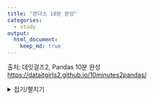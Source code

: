 ```yaml
---
title: "판다스 10분 완성"
categories:
  - study
output: 
  html_document:
    keep_md: true
---
```


출처: 데잇걸즈2, Pandas 10분 완성
https://dataitgirls2.github.io/10minutes2pandas/

<details markdown="1">
<summary>접기/펼치기</summary>

<!--summary 아래 빈칸 공백 두고 내용을 적는공간-->

<a href="https://colab.research.google.com/github/idanjfhgkwl/myblog/blob/master/source/_posts/pandas_10minutes/pandas_10minutes.ipynb" target="_parent"><img src="https://colab.research.google.com/assets/colab-badge.svg" alt="Open In Colab"/></a>

# 판다스 10분 완성

[데잇걸즈2](https://dataitgirls2.github.io/10minutes2pandas/)  
[10 minutes to pandas](https://pandas.pydata.org/pandas-docs/stable/user_guide/10min.html)  
[Pandas Cheat Sheet](https://pandas.pydata.org/Pandas_Cheat_Sheet.pdf)  
[Cookbook](https://pandas.pydata.org/pandas-docs/stable/user_guide/cookbook.html)


```python
import pandas as pd
import numpy as np
import matplotlib.pyplot as plt
```

## 1) 객체 생성 (Object Creation)

[데이터 구조 소개 섹션 (Intro to data structures)](https://pandas.pydata.org/pandas-docs/stable/user_guide/dsintro.html)

**pandas.Series()**  
값을 가지고 있는 리스트를 통해 [Series](https://pandas.pydata.org/pandas-docs/stable/reference/api/pandas.Series.html)를 만들고, 정수로 만들어진 인덱스를 기본값으로 불러온다.


```python
s = pd.Series([1,3,5,np.nan,6,8])
s
```




    0    1.0
    1    3.0
    2    5.0
    3    NaN
    4    6.0
    5    8.0
    dtype: float64



**pandas.date_range()**  
DatetimeIndex 데이터프레임을 만든다.


```python
dates = pd.date_range('20130101', periods=6)
dates
```




    DatetimeIndex(['2013-01-01', '2013-01-02', '2013-01-03', '2013-01-04',
                   '2013-01-05', '2013-01-06'],
                  dtype='datetime64[ns]', freq='D')



**pandas.DataFrame()**  
레이블이 있는 열을 가지고 있는 numpy 배열을 전달하여 데이터프레임을 만든다.


```python
df = pd.DataFrame(np.random.randn(6,4), index=dates, columns=list('ABCD'))
df
```




<div>
<style scoped>
    .dataframe tbody tr th:only-of-type {
        vertical-align: middle;
    }

    .dataframe tbody tr th {
        vertical-align: top;
    }

    .dataframe thead th {
        text-align: right;
    }
</style>
<table border="1" class="dataframe">
  <thead>
    <tr style="text-align: right;">
      <th></th>
      <th>A</th>
      <th>B</th>
      <th>C</th>
      <th>D</th>
    </tr>
  </thead>
  <tbody>
    <tr>
      <th>2013-01-01</th>
      <td>0.682032</td>
      <td>-1.905166</td>
      <td>-0.545421</td>
      <td>0.238074</td>
    </tr>
    <tr>
      <th>2013-01-02</th>
      <td>0.120775</td>
      <td>-0.572338</td>
      <td>-2.020728</td>
      <td>-0.542485</td>
    </tr>
    <tr>
      <th>2013-01-03</th>
      <td>-0.575200</td>
      <td>-0.442130</td>
      <td>-0.154726</td>
      <td>-1.433836</td>
    </tr>
    <tr>
      <th>2013-01-04</th>
      <td>0.509850</td>
      <td>0.801045</td>
      <td>0.015410</td>
      <td>-0.671559</td>
    </tr>
    <tr>
      <th>2013-01-05</th>
      <td>1.403769</td>
      <td>1.191673</td>
      <td>-1.332947</td>
      <td>0.663252</td>
    </tr>
    <tr>
      <th>2013-01-06</th>
      <td>0.825406</td>
      <td>1.283820</td>
      <td>0.421918</td>
      <td>-0.115307</td>
    </tr>
  </tbody>
</table>
</div>



Series와 같은 것으로 변환될 수 있는 객체들의 딕셔너리로 구성된 데이터프레임을 만든다.


```python
df2 = pd.DataFrame({'A' : 1.,
                    'B' : pd.Timestamp('20130102'),
                    'C' : pd.Series(1,index=list(range(4)),dtype='float32'),
                    'D' : np.array([3] * 4,dtype='int32'),
                    'E' : pd.Categorical(["test","train","test","train"]),
                    'F' : 'foo' })
df2
```




<div>
<style scoped>
    .dataframe tbody tr th:only-of-type {
        vertical-align: middle;
    }

    .dataframe tbody tr th {
        vertical-align: top;
    }

    .dataframe thead th {
        text-align: right;
    }
</style>
<table border="1" class="dataframe">
  <thead>
    <tr style="text-align: right;">
      <th></th>
      <th>A</th>
      <th>B</th>
      <th>C</th>
      <th>D</th>
      <th>E</th>
      <th>F</th>
    </tr>
  </thead>
  <tbody>
    <tr>
      <th>0</th>
      <td>1.0</td>
      <td>2013-01-02</td>
      <td>1.0</td>
      <td>3</td>
      <td>test</td>
      <td>foo</td>
    </tr>
    <tr>
      <th>1</th>
      <td>1.0</td>
      <td>2013-01-02</td>
      <td>1.0</td>
      <td>3</td>
      <td>train</td>
      <td>foo</td>
    </tr>
    <tr>
      <th>2</th>
      <td>1.0</td>
      <td>2013-01-02</td>
      <td>1.0</td>
      <td>3</td>
      <td>test</td>
      <td>foo</td>
    </tr>
    <tr>
      <th>3</th>
      <td>1.0</td>
      <td>2013-01-02</td>
      <td>1.0</td>
      <td>3</td>
      <td>train</td>
      <td>foo</td>
    </tr>
  </tbody>
</table>
</div>



**.dtypes**  
데이터프레임 결과물의 열은 다양한 데이터 타입으로 구성된다.


```python
df2.dtypes
```




    A           float64
    B    datetime64[ns]
    C           float32
    D             int32
    E          category
    F            object
    dtype: object



## 2) 데이터 확인하기 (Viewing Data)

[Basic Section (Essential basic functionality)](https://pandas.pydata.org/pandas-docs/stable/user_guide/basics.html#essential-basic-functionality)

**.head(), .tail()**  
괄호() 안에 숫자가 들어간다면 처음/마지막 줄의 특정 줄을 불러올 수 있다. 숫자가 들어가지 않으면 기본값인 5줄로 처리된다.


```python
df.head() # 시작에서 처음 5줄 불러온다.
```




<div>
<style scoped>
    .dataframe tbody tr th:only-of-type {
        vertical-align: middle;
    }

    .dataframe tbody tr th {
        vertical-align: top;
    }

    .dataframe thead th {
        text-align: right;
    }
</style>
<table border="1" class="dataframe">
  <thead>
    <tr style="text-align: right;">
      <th></th>
      <th>A</th>
      <th>B</th>
      <th>C</th>
      <th>D</th>
    </tr>
  </thead>
  <tbody>
    <tr>
      <th>2013-01-01</th>
      <td>0.682032</td>
      <td>-1.905166</td>
      <td>-0.545421</td>
      <td>0.238074</td>
    </tr>
    <tr>
      <th>2013-01-02</th>
      <td>0.120775</td>
      <td>-0.572338</td>
      <td>-2.020728</td>
      <td>-0.542485</td>
    </tr>
    <tr>
      <th>2013-01-03</th>
      <td>-0.575200</td>
      <td>-0.442130</td>
      <td>-0.154726</td>
      <td>-1.433836</td>
    </tr>
    <tr>
      <th>2013-01-04</th>
      <td>0.509850</td>
      <td>0.801045</td>
      <td>0.015410</td>
      <td>-0.671559</td>
    </tr>
    <tr>
      <th>2013-01-05</th>
      <td>1.403769</td>
      <td>1.191673</td>
      <td>-1.332947</td>
      <td>0.663252</td>
    </tr>
  </tbody>
</table>
</div>




```python
df.tail(3) # 끝에서 마지막 3줄을 불러온다.
```




<div>
<style scoped>
    .dataframe tbody tr th:only-of-type {
        vertical-align: middle;
    }

    .dataframe tbody tr th {
        vertical-align: top;
    }

    .dataframe thead th {
        text-align: right;
    }
</style>
<table border="1" class="dataframe">
  <thead>
    <tr style="text-align: right;">
      <th></th>
      <th>A</th>
      <th>B</th>
      <th>C</th>
      <th>D</th>
    </tr>
  </thead>
  <tbody>
    <tr>
      <th>2013-01-04</th>
      <td>0.509850</td>
      <td>0.801045</td>
      <td>0.015410</td>
      <td>-0.671559</td>
    </tr>
    <tr>
      <th>2013-01-05</th>
      <td>1.403769</td>
      <td>1.191673</td>
      <td>-1.332947</td>
      <td>0.663252</td>
    </tr>
    <tr>
      <th>2013-01-06</th>
      <td>0.825406</td>
      <td>1.283820</td>
      <td>0.421918</td>
      <td>-0.115307</td>
    </tr>
  </tbody>
</table>
</div>



**.index, .columns, .values**  
인덱스, 열 그리고 numpy 데이터에 대한 세부 정보를 본다.


```python
df.index
```




    DatetimeIndex(['2013-01-01', '2013-01-02', '2013-01-03', '2013-01-04',
                   '2013-01-05', '2013-01-06'],
                  dtype='datetime64[ns]', freq='D')




```python
df.columns
```




    Index(['A', 'B', 'C', 'D'], dtype='object')




```python
df.values
```




    array([[ 0.68203244, -1.90516572, -0.54542119,  0.23807417],
           [ 0.12077523, -0.57233779, -2.02072777, -0.5424847 ],
           [-0.57519992, -0.44213025, -0.15472648, -1.43383629],
           [ 0.5098502 ,  0.8010451 ,  0.01541041, -0.67155854],
           [ 1.40376854,  1.1916732 , -1.33294702,  0.66325193],
           [ 0.82540573,  1.28382005,  0.42191767, -0.11530747]])



**.describe()**  
[describe()](https://pandas.pydata.org/pandas-docs/stable/reference/api/pandas.DataFrame.describe.html)는 데이터의 대략적인 통계적 정보 요약을 보여준다.


```python
df.describe()
```




<div>
<style scoped>
    .dataframe tbody tr th:only-of-type {
        vertical-align: middle;
    }

    .dataframe tbody tr th {
        vertical-align: top;
    }

    .dataframe thead th {
        text-align: right;
    }
</style>
<table border="1" class="dataframe">
  <thead>
    <tr style="text-align: right;">
      <th></th>
      <th>A</th>
      <th>B</th>
      <th>C</th>
      <th>D</th>
    </tr>
  </thead>
  <tbody>
    <tr>
      <th>count</th>
      <td>6.000000</td>
      <td>6.000000</td>
      <td>6.000000</td>
      <td>6.000000</td>
    </tr>
    <tr>
      <th>mean</th>
      <td>0.494439</td>
      <td>0.059484</td>
      <td>-0.602749</td>
      <td>-0.310310</td>
    </tr>
    <tr>
      <th>std</th>
      <td>0.671655</td>
      <td>1.252312</td>
      <td>0.914322</td>
      <td>0.739363</td>
    </tr>
    <tr>
      <th>min</th>
      <td>-0.575200</td>
      <td>-1.905166</td>
      <td>-2.020728</td>
      <td>-1.433836</td>
    </tr>
    <tr>
      <th>25%</th>
      <td>0.218044</td>
      <td>-0.539786</td>
      <td>-1.136066</td>
      <td>-0.639290</td>
    </tr>
    <tr>
      <th>50%</th>
      <td>0.595941</td>
      <td>0.179457</td>
      <td>-0.350074</td>
      <td>-0.328896</td>
    </tr>
    <tr>
      <th>75%</th>
      <td>0.789562</td>
      <td>1.094016</td>
      <td>-0.027124</td>
      <td>0.149729</td>
    </tr>
    <tr>
      <th>max</th>
      <td>1.403769</td>
      <td>1.283820</td>
      <td>0.421918</td>
      <td>0.663252</td>
    </tr>
  </tbody>
</table>
</div>



**.T**  
데이터를 전치한다.  
전치 행렬은 행과 열을 교환하여 얻는 행렬이다. 주대각선을 축으로 하는 반사 대칭을 가하여 얻는 행렬이다.


```python
df.T
```




<div>
<style scoped>
    .dataframe tbody tr th:only-of-type {
        vertical-align: middle;
    }

    .dataframe tbody tr th {
        vertical-align: top;
    }

    .dataframe thead th {
        text-align: right;
    }
</style>
<table border="1" class="dataframe">
  <thead>
    <tr style="text-align: right;">
      <th></th>
      <th>2013-01-01</th>
      <th>2013-01-02</th>
      <th>2013-01-03</th>
      <th>2013-01-04</th>
      <th>2013-01-05</th>
      <th>2013-01-06</th>
    </tr>
  </thead>
  <tbody>
    <tr>
      <th>A</th>
      <td>0.682032</td>
      <td>0.120775</td>
      <td>-0.575200</td>
      <td>0.509850</td>
      <td>1.403769</td>
      <td>0.825406</td>
    </tr>
    <tr>
      <th>B</th>
      <td>-1.905166</td>
      <td>-0.572338</td>
      <td>-0.442130</td>
      <td>0.801045</td>
      <td>1.191673</td>
      <td>1.283820</td>
    </tr>
    <tr>
      <th>C</th>
      <td>-0.545421</td>
      <td>-2.020728</td>
      <td>-0.154726</td>
      <td>0.015410</td>
      <td>-1.332947</td>
      <td>0.421918</td>
    </tr>
    <tr>
      <th>D</th>
      <td>0.238074</td>
      <td>-0.542485</td>
      <td>-1.433836</td>
      <td>-0.671559</td>
      <td>0.663252</td>
      <td>-0.115307</td>
    </tr>
  </tbody>
</table>
</div>



**.sort_index()**  
축 별로 정렬한다.


```python
df.sort_index(axis=1, ascending=False)
```




<div>
<style scoped>
    .dataframe tbody tr th:only-of-type {
        vertical-align: middle;
    }

    .dataframe tbody tr th {
        vertical-align: top;
    }

    .dataframe thead th {
        text-align: right;
    }
</style>
<table border="1" class="dataframe">
  <thead>
    <tr style="text-align: right;">
      <th></th>
      <th>D</th>
      <th>C</th>
      <th>B</th>
      <th>A</th>
    </tr>
  </thead>
  <tbody>
    <tr>
      <th>2013-01-01</th>
      <td>0.238074</td>
      <td>-0.545421</td>
      <td>-1.905166</td>
      <td>0.682032</td>
    </tr>
    <tr>
      <th>2013-01-02</th>
      <td>-0.542485</td>
      <td>-2.020728</td>
      <td>-0.572338</td>
      <td>0.120775</td>
    </tr>
    <tr>
      <th>2013-01-03</th>
      <td>-1.433836</td>
      <td>-0.154726</td>
      <td>-0.442130</td>
      <td>-0.575200</td>
    </tr>
    <tr>
      <th>2013-01-04</th>
      <td>-0.671559</td>
      <td>0.015410</td>
      <td>0.801045</td>
      <td>0.509850</td>
    </tr>
    <tr>
      <th>2013-01-05</th>
      <td>0.663252</td>
      <td>-1.332947</td>
      <td>1.191673</td>
      <td>1.403769</td>
    </tr>
    <tr>
      <th>2013-01-06</th>
      <td>-0.115307</td>
      <td>0.421918</td>
      <td>1.283820</td>
      <td>0.825406</td>
    </tr>
  </tbody>
</table>
</div>



**.sort_values()**  
값 별로 정렬한다.


```python
df.sort_values(by='B')
```




<div>
<style scoped>
    .dataframe tbody tr th:only-of-type {
        vertical-align: middle;
    }

    .dataframe tbody tr th {
        vertical-align: top;
    }

    .dataframe thead th {
        text-align: right;
    }
</style>
<table border="1" class="dataframe">
  <thead>
    <tr style="text-align: right;">
      <th></th>
      <th>A</th>
      <th>B</th>
      <th>C</th>
      <th>D</th>
    </tr>
  </thead>
  <tbody>
    <tr>
      <th>2013-01-01</th>
      <td>0.682032</td>
      <td>-1.905166</td>
      <td>-0.545421</td>
      <td>0.238074</td>
    </tr>
    <tr>
      <th>2013-01-02</th>
      <td>0.120775</td>
      <td>-0.572338</td>
      <td>-2.020728</td>
      <td>-0.542485</td>
    </tr>
    <tr>
      <th>2013-01-03</th>
      <td>-0.575200</td>
      <td>-0.442130</td>
      <td>-0.154726</td>
      <td>-1.433836</td>
    </tr>
    <tr>
      <th>2013-01-04</th>
      <td>0.509850</td>
      <td>0.801045</td>
      <td>0.015410</td>
      <td>-0.671559</td>
    </tr>
    <tr>
      <th>2013-01-05</th>
      <td>1.403769</td>
      <td>1.191673</td>
      <td>-1.332947</td>
      <td>0.663252</td>
    </tr>
    <tr>
      <th>2013-01-06</th>
      <td>0.825406</td>
      <td>1.283820</td>
      <td>0.421918</td>
      <td>-0.115307</td>
    </tr>
  </tbody>
</table>
</div>



## 3) 선택 (Selection)

[데이터 인덱싱 및 선택 문서 (Indexing and selecting data)](https://pandas.pydata.org/pandas-docs/stable/user_guide/indexing.html)  
[다중 인덱싱 / 심화 인덱싱 (MultiIndex / advanced indexing)](https://pandas.pydata.org/pandas-docs/stable/user_guide/advanced.html)

### 3-1) 데이터 얻기 (Getting)

df.A 와 동일한 Series를 생성하는 단일 열을 선택한다.


```python
df['A']
```




    2013-01-01    0.682032
    2013-01-02    0.120775
    2013-01-03   -0.575200
    2013-01-04    0.509850
    2013-01-05    1.403769
    2013-01-06    0.825406
    Freq: D, Name: A, dtype: float64



행을 분할하는 [ ]를 통해 선택한다.


```python
df[0:3]
```




<div>
<style scoped>
    .dataframe tbody tr th:only-of-type {
        vertical-align: middle;
    }

    .dataframe tbody tr th {
        vertical-align: top;
    }

    .dataframe thead th {
        text-align: right;
    }
</style>
<table border="1" class="dataframe">
  <thead>
    <tr style="text-align: right;">
      <th></th>
      <th>A</th>
      <th>B</th>
      <th>C</th>
      <th>D</th>
    </tr>
  </thead>
  <tbody>
    <tr>
      <th>2013-01-01</th>
      <td>0.682032</td>
      <td>-1.905166</td>
      <td>-0.545421</td>
      <td>0.238074</td>
    </tr>
    <tr>
      <th>2013-01-02</th>
      <td>0.120775</td>
      <td>-0.572338</td>
      <td>-2.020728</td>
      <td>-0.542485</td>
    </tr>
    <tr>
      <th>2013-01-03</th>
      <td>-0.575200</td>
      <td>-0.442130</td>
      <td>-0.154726</td>
      <td>-1.433836</td>
    </tr>
  </tbody>
</table>
</div>




```python
df['20130102':'20130104']
```




<div>
<style scoped>
    .dataframe tbody tr th:only-of-type {
        vertical-align: middle;
    }

    .dataframe tbody tr th {
        vertical-align: top;
    }

    .dataframe thead th {
        text-align: right;
    }
</style>
<table border="1" class="dataframe">
  <thead>
    <tr style="text-align: right;">
      <th></th>
      <th>A</th>
      <th>B</th>
      <th>C</th>
      <th>D</th>
    </tr>
  </thead>
  <tbody>
    <tr>
      <th>2013-01-02</th>
      <td>0.120775</td>
      <td>-0.572338</td>
      <td>-2.020728</td>
      <td>-0.542485</td>
    </tr>
    <tr>
      <th>2013-01-03</th>
      <td>-0.575200</td>
      <td>-0.442130</td>
      <td>-0.154726</td>
      <td>-1.433836</td>
    </tr>
    <tr>
      <th>2013-01-04</th>
      <td>0.509850</td>
      <td>0.801045</td>
      <td>0.015410</td>
      <td>-0.671559</td>
    </tr>
  </tbody>
</table>
</div>



### 3-2) Label 을 통한 선택 (Selection by Label)

[Label을 통한 선택 (Indexing and selecting data)](https://pandas.pydata.org/pandas-docs/stable/user_guide/indexing.html)  
라벨을 사용하여 횡단면을 얻는다.


```python
df.loc[dates[0]] # 2013-01-01 가로 데이터
```




    A    0.682032
    B   -1.905166
    C   -0.545421
    D    0.238074
    Name: 2013-01-01 00:00:00, dtype: float64



라벨을 사용하여 여러 축(의 데이터)을 얻는다.


```python
df.loc[:,['A','B']] # 맨 처음 ":"는 인덱스 범위인 것 같은데 아무것도 안 적으면 모든 데이터를 말하는 것 같다.
```




<div>
<style scoped>
    .dataframe tbody tr th:only-of-type {
        vertical-align: middle;
    }

    .dataframe tbody tr th {
        vertical-align: top;
    }

    .dataframe thead th {
        text-align: right;
    }
</style>
<table border="1" class="dataframe">
  <thead>
    <tr style="text-align: right;">
      <th></th>
      <th>A</th>
      <th>B</th>
    </tr>
  </thead>
  <tbody>
    <tr>
      <th>2013-01-01</th>
      <td>0.682032</td>
      <td>-1.905166</td>
    </tr>
    <tr>
      <th>2013-01-02</th>
      <td>0.120775</td>
      <td>-0.572338</td>
    </tr>
    <tr>
      <th>2013-01-03</th>
      <td>-0.575200</td>
      <td>-0.442130</td>
    </tr>
    <tr>
      <th>2013-01-04</th>
      <td>0.509850</td>
      <td>0.801045</td>
    </tr>
    <tr>
      <th>2013-01-05</th>
      <td>1.403769</td>
      <td>1.191673</td>
    </tr>
    <tr>
      <th>2013-01-06</th>
      <td>0.825406</td>
      <td>1.283820</td>
    </tr>
  </tbody>
</table>
</div>



양쪽 종단점을 포함한 라벨 슬라이싱을 본다.


```python
df.loc['20130102':'20130104', ['A','B']]
```




<div>
<style scoped>
    .dataframe tbody tr th:only-of-type {
        vertical-align: middle;
    }

    .dataframe tbody tr th {
        vertical-align: top;
    }

    .dataframe thead th {
        text-align: right;
    }
</style>
<table border="1" class="dataframe">
  <thead>
    <tr style="text-align: right;">
      <th></th>
      <th>A</th>
      <th>B</th>
    </tr>
  </thead>
  <tbody>
    <tr>
      <th>2013-01-02</th>
      <td>0.120775</td>
      <td>-0.572338</td>
    </tr>
    <tr>
      <th>2013-01-03</th>
      <td>-0.575200</td>
      <td>-0.442130</td>
    </tr>
    <tr>
      <th>2013-01-04</th>
      <td>0.509850</td>
      <td>0.801045</td>
    </tr>
  </tbody>
</table>
</div>



반환되는 객체의 차원를 줄인다.


```python
df.loc['20130102',['A','B']]
```




    A    0.120775
    B   -0.572338
    Name: 2013-01-02 00:00:00, dtype: float64



스칼라 값을 얻는다.  
스칼라란 선형대수학에서 선형공간을 정의 할 때, 선형공간의 원소와 스칼라 곱을 하는 체의 원소이다.


```python
df.loc[dates[0],'A']
```




    0.6820324363584261



스칼라 값을 더 빠르게 구하는 방법이다.


```python
df.at[dates[0],'A']
```




    0.6820324363584261



### 3-3) 위치로 선택하기 (Selection by Position)

[위치로 선택하기 (Indexing and selecting data)](https://pandas.pydata.org/pandas-docs/stable/user_guide/indexing.html)  
넘겨받은 정수의 위치를 기준으로 선택한다.


```python
df.iloc[3] # 2013-01-04 데이터
```




    A    0.509850
    B    0.801045
    C    0.015410
    D   -0.671559
    Name: 2013-01-04 00:00:00, dtype: float64



정수로 표기된 슬라이스들을 통해, numpy / python과 유사하게 작동한다.


```python
df.iloc[3:5,0:2] # 3:5 -> 3 이상 5 미만?
```




<div>
<style scoped>
    .dataframe tbody tr th:only-of-type {
        vertical-align: middle;
    }

    .dataframe tbody tr th {
        vertical-align: top;
    }

    .dataframe thead th {
        text-align: right;
    }
</style>
<table border="1" class="dataframe">
  <thead>
    <tr style="text-align: right;">
      <th></th>
      <th>A</th>
      <th>B</th>
    </tr>
  </thead>
  <tbody>
    <tr>
      <th>2013-01-04</th>
      <td>0.509850</td>
      <td>0.801045</td>
    </tr>
    <tr>
      <th>2013-01-05</th>
      <td>1.403769</td>
      <td>1.191673</td>
    </tr>
  </tbody>
</table>
</div>



정수로 표기된 위치값의 리스트들을 통해, numpy / python의 스타일과 유사해진다.


```python
df.iloc[[1,2,4],[0,2]]
```




<div>
<style scoped>
    .dataframe tbody tr th:only-of-type {
        vertical-align: middle;
    }

    .dataframe tbody tr th {
        vertical-align: top;
    }

    .dataframe thead th {
        text-align: right;
    }
</style>
<table border="1" class="dataframe">
  <thead>
    <tr style="text-align: right;">
      <th></th>
      <th>A</th>
      <th>C</th>
    </tr>
  </thead>
  <tbody>
    <tr>
      <th>2013-01-02</th>
      <td>0.120775</td>
      <td>-2.020728</td>
    </tr>
    <tr>
      <th>2013-01-03</th>
      <td>-0.575200</td>
      <td>-0.154726</td>
    </tr>
    <tr>
      <th>2013-01-05</th>
      <td>1.403769</td>
      <td>-1.332947</td>
    </tr>
  </tbody>
</table>
</div>



명시적으로 행을 나누고자 하는 경우이다.


```python
df.iloc[1:3,:]
```




<div>
<style scoped>
    .dataframe tbody tr th:only-of-type {
        vertical-align: middle;
    }

    .dataframe tbody tr th {
        vertical-align: top;
    }

    .dataframe thead th {
        text-align: right;
    }
</style>
<table border="1" class="dataframe">
  <thead>
    <tr style="text-align: right;">
      <th></th>
      <th>A</th>
      <th>B</th>
      <th>C</th>
      <th>D</th>
    </tr>
  </thead>
  <tbody>
    <tr>
      <th>2013-01-02</th>
      <td>0.120775</td>
      <td>-0.572338</td>
      <td>-2.020728</td>
      <td>-0.542485</td>
    </tr>
    <tr>
      <th>2013-01-03</th>
      <td>-0.575200</td>
      <td>-0.442130</td>
      <td>-0.154726</td>
      <td>-1.433836</td>
    </tr>
  </tbody>
</table>
</div>



명시적으로 열을 나누고자 하는 경우이다.


```python
df.iloc[:,1:3]
```




<div>
<style scoped>
    .dataframe tbody tr th:only-of-type {
        vertical-align: middle;
    }

    .dataframe tbody tr th {
        vertical-align: top;
    }

    .dataframe thead th {
        text-align: right;
    }
</style>
<table border="1" class="dataframe">
  <thead>
    <tr style="text-align: right;">
      <th></th>
      <th>B</th>
      <th>C</th>
    </tr>
  </thead>
  <tbody>
    <tr>
      <th>2013-01-01</th>
      <td>-1.905166</td>
      <td>-0.545421</td>
    </tr>
    <tr>
      <th>2013-01-02</th>
      <td>-0.572338</td>
      <td>-2.020728</td>
    </tr>
    <tr>
      <th>2013-01-03</th>
      <td>-0.442130</td>
      <td>-0.154726</td>
    </tr>
    <tr>
      <th>2013-01-04</th>
      <td>0.801045</td>
      <td>0.015410</td>
    </tr>
    <tr>
      <th>2013-01-05</th>
      <td>1.191673</td>
      <td>-1.332947</td>
    </tr>
    <tr>
      <th>2013-01-06</th>
      <td>1.283820</td>
      <td>0.421918</td>
    </tr>
  </tbody>
</table>
</div>



명시적으로 (특정한) 값을 얻고자 하는 경우이다.


```python
df.iloc[1,1] # 2013-01-02의 B 데이터
```




    -0.5723377908969021



스칼라 값을 빠르게 얻는 방법이다.


```python
df.iat[1,1]
```




    -0.5723377908969021



### 3-4) Boolean Indexing

데이터를 선택하기 위해 단일 열의 값을 사용한다.


```python
df[df.A > 0] # A값 음수인 2013-01-03 데이터 빠진다.
```




<div>
<style scoped>
    .dataframe tbody tr th:only-of-type {
        vertical-align: middle;
    }

    .dataframe tbody tr th {
        vertical-align: top;
    }

    .dataframe thead th {
        text-align: right;
    }
</style>
<table border="1" class="dataframe">
  <thead>
    <tr style="text-align: right;">
      <th></th>
      <th>A</th>
      <th>B</th>
      <th>C</th>
      <th>D</th>
    </tr>
  </thead>
  <tbody>
    <tr>
      <th>2013-01-01</th>
      <td>0.682032</td>
      <td>-1.905166</td>
      <td>-0.545421</td>
      <td>0.238074</td>
    </tr>
    <tr>
      <th>2013-01-02</th>
      <td>0.120775</td>
      <td>-0.572338</td>
      <td>-2.020728</td>
      <td>-0.542485</td>
    </tr>
    <tr>
      <th>2013-01-04</th>
      <td>0.509850</td>
      <td>0.801045</td>
      <td>0.015410</td>
      <td>-0.671559</td>
    </tr>
    <tr>
      <th>2013-01-05</th>
      <td>1.403769</td>
      <td>1.191673</td>
      <td>-1.332947</td>
      <td>0.663252</td>
    </tr>
    <tr>
      <th>2013-01-06</th>
      <td>0.825406</td>
      <td>1.283820</td>
      <td>0.421918</td>
      <td>-0.115307</td>
    </tr>
  </tbody>
</table>
</div>



Boolean 조건을 충족하는 데이터프레임에서 값을 선택한다.


```python
df[df > 0] # 음수는 NaN 처리된다.
```




<div>
<style scoped>
    .dataframe tbody tr th:only-of-type {
        vertical-align: middle;
    }

    .dataframe tbody tr th {
        vertical-align: top;
    }

    .dataframe thead th {
        text-align: right;
    }
</style>
<table border="1" class="dataframe">
  <thead>
    <tr style="text-align: right;">
      <th></th>
      <th>A</th>
      <th>B</th>
      <th>C</th>
      <th>D</th>
    </tr>
  </thead>
  <tbody>
    <tr>
      <th>2013-01-01</th>
      <td>0.682032</td>
      <td>NaN</td>
      <td>NaN</td>
      <td>0.238074</td>
    </tr>
    <tr>
      <th>2013-01-02</th>
      <td>0.120775</td>
      <td>NaN</td>
      <td>NaN</td>
      <td>NaN</td>
    </tr>
    <tr>
      <th>2013-01-03</th>
      <td>NaN</td>
      <td>NaN</td>
      <td>NaN</td>
      <td>NaN</td>
    </tr>
    <tr>
      <th>2013-01-04</th>
      <td>0.509850</td>
      <td>0.801045</td>
      <td>0.015410</td>
      <td>NaN</td>
    </tr>
    <tr>
      <th>2013-01-05</th>
      <td>1.403769</td>
      <td>1.191673</td>
      <td>NaN</td>
      <td>0.663252</td>
    </tr>
    <tr>
      <th>2013-01-06</th>
      <td>0.825406</td>
      <td>1.283820</td>
      <td>0.421918</td>
      <td>NaN</td>
    </tr>
  </tbody>
</table>
</div>



필터링을 위한 메소드 [isin()](https://pandas.pydata.org/pandas-docs/stable/reference/api/pandas.Series.isin.html)을 사용한다.


```python
df2 = df.copy()
df2['E'] = ['one', 'one', 'two', 'three', 'four', 'three']
df2
```




<div>
<style scoped>
    .dataframe tbody tr th:only-of-type {
        vertical-align: middle;
    }

    .dataframe tbody tr th {
        vertical-align: top;
    }

    .dataframe thead th {
        text-align: right;
    }
</style>
<table border="1" class="dataframe">
  <thead>
    <tr style="text-align: right;">
      <th></th>
      <th>A</th>
      <th>B</th>
      <th>C</th>
      <th>D</th>
      <th>E</th>
    </tr>
  </thead>
  <tbody>
    <tr>
      <th>2013-01-01</th>
      <td>0.682032</td>
      <td>-1.905166</td>
      <td>-0.545421</td>
      <td>0.238074</td>
      <td>one</td>
    </tr>
    <tr>
      <th>2013-01-02</th>
      <td>0.120775</td>
      <td>-0.572338</td>
      <td>-2.020728</td>
      <td>-0.542485</td>
      <td>one</td>
    </tr>
    <tr>
      <th>2013-01-03</th>
      <td>-0.575200</td>
      <td>-0.442130</td>
      <td>-0.154726</td>
      <td>-1.433836</td>
      <td>two</td>
    </tr>
    <tr>
      <th>2013-01-04</th>
      <td>0.509850</td>
      <td>0.801045</td>
      <td>0.015410</td>
      <td>-0.671559</td>
      <td>three</td>
    </tr>
    <tr>
      <th>2013-01-05</th>
      <td>1.403769</td>
      <td>1.191673</td>
      <td>-1.332947</td>
      <td>0.663252</td>
      <td>four</td>
    </tr>
    <tr>
      <th>2013-01-06</th>
      <td>0.825406</td>
      <td>1.283820</td>
      <td>0.421918</td>
      <td>-0.115307</td>
      <td>three</td>
    </tr>
  </tbody>
</table>
</div>




```python
df2[df2['E'].isin(['two','four'])]
```




<div>
<style scoped>
    .dataframe tbody tr th:only-of-type {
        vertical-align: middle;
    }

    .dataframe tbody tr th {
        vertical-align: top;
    }

    .dataframe thead th {
        text-align: right;
    }
</style>
<table border="1" class="dataframe">
  <thead>
    <tr style="text-align: right;">
      <th></th>
      <th>A</th>
      <th>B</th>
      <th>C</th>
      <th>D</th>
      <th>E</th>
    </tr>
  </thead>
  <tbody>
    <tr>
      <th>2013-01-03</th>
      <td>-0.575200</td>
      <td>-0.442130</td>
      <td>-0.154726</td>
      <td>-1.433836</td>
      <td>two</td>
    </tr>
    <tr>
      <th>2013-01-05</th>
      <td>1.403769</td>
      <td>1.191673</td>
      <td>-1.332947</td>
      <td>0.663252</td>
      <td>four</td>
    </tr>
  </tbody>
</table>
</div>



### 3-5) 설정 (Setting)

새 열을 설정하면 데이터가 인덱스 별로 자동 정렬된다.


```python
s1 = pd.Series([1,2,3,4,5,6], index=pd.date_range('20130102', periods=6))
s1
```




    2013-01-02    1
    2013-01-03    2
    2013-01-04    3
    2013-01-05    4
    2013-01-06    5
    2013-01-07    6
    Freq: D, dtype: int64




```python
df['F'] = s1

# 라벨에 의해 값을 설정한다.
df.at[dates[0],'A'] = 0

# 위치에 의해 값을 설정한다.
df.iat[0,1] = 0

# Numpy 배열을 사용한 할당에 의해 값을 설정한다.
df.loc[:,'D'] = np.array([5] * len(df))

df
```




<div>
<style scoped>
    .dataframe tbody tr th:only-of-type {
        vertical-align: middle;
    }

    .dataframe tbody tr th {
        vertical-align: top;
    }

    .dataframe thead th {
        text-align: right;
    }
</style>
<table border="1" class="dataframe">
  <thead>
    <tr style="text-align: right;">
      <th></th>
      <th>A</th>
      <th>B</th>
      <th>C</th>
      <th>D</th>
      <th>F</th>
    </tr>
  </thead>
  <tbody>
    <tr>
      <th>2013-01-01</th>
      <td>0.000000</td>
      <td>0.000000</td>
      <td>-0.545421</td>
      <td>5</td>
      <td>NaN</td>
    </tr>
    <tr>
      <th>2013-01-02</th>
      <td>0.120775</td>
      <td>-0.572338</td>
      <td>-2.020728</td>
      <td>5</td>
      <td>1.0</td>
    </tr>
    <tr>
      <th>2013-01-03</th>
      <td>-0.575200</td>
      <td>-0.442130</td>
      <td>-0.154726</td>
      <td>5</td>
      <td>2.0</td>
    </tr>
    <tr>
      <th>2013-01-04</th>
      <td>0.509850</td>
      <td>0.801045</td>
      <td>0.015410</td>
      <td>5</td>
      <td>3.0</td>
    </tr>
    <tr>
      <th>2013-01-05</th>
      <td>1.403769</td>
      <td>1.191673</td>
      <td>-1.332947</td>
      <td>5</td>
      <td>4.0</td>
    </tr>
    <tr>
      <th>2013-01-06</th>
      <td>0.825406</td>
      <td>1.283820</td>
      <td>0.421918</td>
      <td>5</td>
      <td>5.0</td>
    </tr>
  </tbody>
</table>
</div>



where 연산을 설정한다.


```python
df2 = df.copy()
df2[df2 > 0] = -df2
df2
```




<div>
<style scoped>
    .dataframe tbody tr th:only-of-type {
        vertical-align: middle;
    }

    .dataframe tbody tr th {
        vertical-align: top;
    }

    .dataframe thead th {
        text-align: right;
    }
</style>
<table border="1" class="dataframe">
  <thead>
    <tr style="text-align: right;">
      <th></th>
      <th>A</th>
      <th>B</th>
      <th>C</th>
      <th>D</th>
      <th>F</th>
    </tr>
  </thead>
  <tbody>
    <tr>
      <th>2013-01-01</th>
      <td>0.000000</td>
      <td>0.000000</td>
      <td>-0.545421</td>
      <td>-5</td>
      <td>NaN</td>
    </tr>
    <tr>
      <th>2013-01-02</th>
      <td>-0.120775</td>
      <td>-0.572338</td>
      <td>-2.020728</td>
      <td>-5</td>
      <td>-1.0</td>
    </tr>
    <tr>
      <th>2013-01-03</th>
      <td>-0.575200</td>
      <td>-0.442130</td>
      <td>-0.154726</td>
      <td>-5</td>
      <td>-2.0</td>
    </tr>
    <tr>
      <th>2013-01-04</th>
      <td>-0.509850</td>
      <td>-0.801045</td>
      <td>-0.015410</td>
      <td>-5</td>
      <td>-3.0</td>
    </tr>
    <tr>
      <th>2013-01-05</th>
      <td>-1.403769</td>
      <td>-1.191673</td>
      <td>-1.332947</td>
      <td>-5</td>
      <td>-4.0</td>
    </tr>
    <tr>
      <th>2013-01-06</th>
      <td>-0.825406</td>
      <td>-1.283820</td>
      <td>-0.421918</td>
      <td>-5</td>
      <td>-5.0</td>
    </tr>
  </tbody>
</table>
</div>



## 4) 결측치 (Missing Data)

[Missing data section (Working with missing data)](https://pandas.pydata.org/pandas-docs/stable/user_guide/missing_data.html)  
Pandas는 결측치를 표현하기 위해 주로 np.nan 값을 사용한다.  
Reindexing으로 지정된 축 상의 인덱스를 변경/추가/삭제할 수 있다.  
Reindexing은 데이터의 복사본을 반환한다.


```python
df1 = df.reindex(index=dates[0:4], columns=list(df.columns) + ['E'])
df1.loc[dates[0]:dates[1],'E'] = 1
df1
```




<div>
<style scoped>
    .dataframe tbody tr th:only-of-type {
        vertical-align: middle;
    }

    .dataframe tbody tr th {
        vertical-align: top;
    }

    .dataframe thead th {
        text-align: right;
    }
</style>
<table border="1" class="dataframe">
  <thead>
    <tr style="text-align: right;">
      <th></th>
      <th>A</th>
      <th>B</th>
      <th>C</th>
      <th>D</th>
      <th>F</th>
      <th>E</th>
    </tr>
  </thead>
  <tbody>
    <tr>
      <th>2013-01-01</th>
      <td>0.000000</td>
      <td>0.000000</td>
      <td>-0.545421</td>
      <td>5</td>
      <td>NaN</td>
      <td>1.0</td>
    </tr>
    <tr>
      <th>2013-01-02</th>
      <td>0.120775</td>
      <td>-0.572338</td>
      <td>-2.020728</td>
      <td>5</td>
      <td>1.0</td>
      <td>1.0</td>
    </tr>
    <tr>
      <th>2013-01-03</th>
      <td>-0.575200</td>
      <td>-0.442130</td>
      <td>-0.154726</td>
      <td>5</td>
      <td>2.0</td>
      <td>NaN</td>
    </tr>
    <tr>
      <th>2013-01-04</th>
      <td>0.509850</td>
      <td>0.801045</td>
      <td>0.015410</td>
      <td>5</td>
      <td>3.0</td>
      <td>NaN</td>
    </tr>
  </tbody>
</table>
</div>



결측치를 가지고 있는 행들을 지운다.


```python
df1.dropna(how='any')
```




<div>
<style scoped>
    .dataframe tbody tr th:only-of-type {
        vertical-align: middle;
    }

    .dataframe tbody tr th {
        vertical-align: top;
    }

    .dataframe thead th {
        text-align: right;
    }
</style>
<table border="1" class="dataframe">
  <thead>
    <tr style="text-align: right;">
      <th></th>
      <th>A</th>
      <th>B</th>
      <th>C</th>
      <th>D</th>
      <th>F</th>
      <th>E</th>
    </tr>
  </thead>
  <tbody>
    <tr>
      <th>2013-01-02</th>
      <td>0.120775</td>
      <td>-0.572338</td>
      <td>-2.020728</td>
      <td>5</td>
      <td>1.0</td>
      <td>1.0</td>
    </tr>
  </tbody>
</table>
</div>



결측치를 채워 넣는다.


```python
df1.fillna(value=5)
```




<div>
<style scoped>
    .dataframe tbody tr th:only-of-type {
        vertical-align: middle;
    }

    .dataframe tbody tr th {
        vertical-align: top;
    }

    .dataframe thead th {
        text-align: right;
    }
</style>
<table border="1" class="dataframe">
  <thead>
    <tr style="text-align: right;">
      <th></th>
      <th>A</th>
      <th>B</th>
      <th>C</th>
      <th>D</th>
      <th>F</th>
      <th>E</th>
    </tr>
  </thead>
  <tbody>
    <tr>
      <th>2013-01-01</th>
      <td>0.000000</td>
      <td>0.000000</td>
      <td>-0.545421</td>
      <td>5</td>
      <td>5.0</td>
      <td>1.0</td>
    </tr>
    <tr>
      <th>2013-01-02</th>
      <td>0.120775</td>
      <td>-0.572338</td>
      <td>-2.020728</td>
      <td>5</td>
      <td>1.0</td>
      <td>1.0</td>
    </tr>
    <tr>
      <th>2013-01-03</th>
      <td>-0.575200</td>
      <td>-0.442130</td>
      <td>-0.154726</td>
      <td>5</td>
      <td>2.0</td>
      <td>5.0</td>
    </tr>
    <tr>
      <th>2013-01-04</th>
      <td>0.509850</td>
      <td>0.801045</td>
      <td>0.015410</td>
      <td>5</td>
      <td>3.0</td>
      <td>5.0</td>
    </tr>
  </tbody>
</table>
</div>



nan인 값에 boolean을 통한 표식을 얻는다.  
데이터프레임의 모든 값이 boolean 형태로 표시되도록 하며, nan인 값에만 True가 표시되게 하는 함수이다.


```python
pd.isna(df1)
```




<div>
<style scoped>
    .dataframe tbody tr th:only-of-type {
        vertical-align: middle;
    }

    .dataframe tbody tr th {
        vertical-align: top;
    }

    .dataframe thead th {
        text-align: right;
    }
</style>
<table border="1" class="dataframe">
  <thead>
    <tr style="text-align: right;">
      <th></th>
      <th>A</th>
      <th>B</th>
      <th>C</th>
      <th>D</th>
      <th>F</th>
      <th>E</th>
    </tr>
  </thead>
  <tbody>
    <tr>
      <th>2013-01-01</th>
      <td>False</td>
      <td>False</td>
      <td>False</td>
      <td>False</td>
      <td>True</td>
      <td>False</td>
    </tr>
    <tr>
      <th>2013-01-02</th>
      <td>False</td>
      <td>False</td>
      <td>False</td>
      <td>False</td>
      <td>False</td>
      <td>False</td>
    </tr>
    <tr>
      <th>2013-01-03</th>
      <td>False</td>
      <td>False</td>
      <td>False</td>
      <td>False</td>
      <td>False</td>
      <td>True</td>
    </tr>
    <tr>
      <th>2013-01-04</th>
      <td>False</td>
      <td>False</td>
      <td>False</td>
      <td>False</td>
      <td>False</td>
      <td>True</td>
    </tr>
  </tbody>
</table>
</div>



## 5) 연산 (Operation)

[이진 (Binary) 연산의 기본 섹션 (Flexible binary operations)](https://pandas.pydata.org/pandas-docs/stable/user_guide/basics.html#flexible-binary-operations)

### 5-1) 통계 (Stats)


```python
일반적으로 결측치를 제외한 후 연산된다.
기술통계를 수행한다.
```


```python
df.mean()
```




    A    0.380767
    B    0.377012
    C   -0.602749
    D    5.000000
    F    3.000000
    dtype: float64



다른 축에서 동일한 연산을 수행한다.


```python
df.mean(1)
```




    2013-01-01    1.113645
    2013-01-02    0.705542
    2013-01-03    1.165589
    2013-01-04    1.865261
    2013-01-05    2.052499
    2013-01-06    2.506229
    Freq: D, dtype: float64



정렬이 필요하며, 차원이 다른 객체로 연산해보겠다.  
pandas는 지정된 차원을 따라 자동으로 브로드 캐스팅된다.  
broadcast란 numpy에서 유래한 용어로, n차원이나 스칼라 값으로 연산을 수행할 때 도출되는 결과의 규칙을 설명하는 것을 의미합니다.


```python
s = pd.Series([1,3,5,np.nan,6,8], index=dates).shift(2)
s
```




    2013-01-01    NaN
    2013-01-02    NaN
    2013-01-03    1.0
    2013-01-04    3.0
    2013-01-05    5.0
    2013-01-06    NaN
    Freq: D, dtype: float64




```python
df.sub(s, axis='index')
```




<div>
<style scoped>
    .dataframe tbody tr th:only-of-type {
        vertical-align: middle;
    }

    .dataframe tbody tr th {
        vertical-align: top;
    }

    .dataframe thead th {
        text-align: right;
    }
</style>
<table border="1" class="dataframe">
  <thead>
    <tr style="text-align: right;">
      <th></th>
      <th>A</th>
      <th>B</th>
      <th>C</th>
      <th>D</th>
      <th>F</th>
    </tr>
  </thead>
  <tbody>
    <tr>
      <th>2013-01-01</th>
      <td>NaN</td>
      <td>NaN</td>
      <td>NaN</td>
      <td>NaN</td>
      <td>NaN</td>
    </tr>
    <tr>
      <th>2013-01-02</th>
      <td>NaN</td>
      <td>NaN</td>
      <td>NaN</td>
      <td>NaN</td>
      <td>NaN</td>
    </tr>
    <tr>
      <th>2013-01-03</th>
      <td>-1.575200</td>
      <td>-1.442130</td>
      <td>-1.154726</td>
      <td>4.0</td>
      <td>1.0</td>
    </tr>
    <tr>
      <th>2013-01-04</th>
      <td>-2.490150</td>
      <td>-2.198955</td>
      <td>-2.984590</td>
      <td>2.0</td>
      <td>0.0</td>
    </tr>
    <tr>
      <th>2013-01-05</th>
      <td>-3.596231</td>
      <td>-3.808327</td>
      <td>-6.332947</td>
      <td>0.0</td>
      <td>-1.0</td>
    </tr>
    <tr>
      <th>2013-01-06</th>
      <td>NaN</td>
      <td>NaN</td>
      <td>NaN</td>
      <td>NaN</td>
      <td>NaN</td>
    </tr>
  </tbody>
</table>
</div>



### 5-2) 적용 (Apply)

데이터에 함수를 적용한다.


```python
df.apply(np.cumsum)
```




<div>
<style scoped>
    .dataframe tbody tr th:only-of-type {
        vertical-align: middle;
    }

    .dataframe tbody tr th {
        vertical-align: top;
    }

    .dataframe thead th {
        text-align: right;
    }
</style>
<table border="1" class="dataframe">
  <thead>
    <tr style="text-align: right;">
      <th></th>
      <th>A</th>
      <th>B</th>
      <th>C</th>
      <th>D</th>
      <th>F</th>
    </tr>
  </thead>
  <tbody>
    <tr>
      <th>2013-01-01</th>
      <td>0.000000</td>
      <td>0.000000</td>
      <td>-0.545421</td>
      <td>5</td>
      <td>NaN</td>
    </tr>
    <tr>
      <th>2013-01-02</th>
      <td>0.120775</td>
      <td>-0.572338</td>
      <td>-2.566149</td>
      <td>10</td>
      <td>1.0</td>
    </tr>
    <tr>
      <th>2013-01-03</th>
      <td>-0.454425</td>
      <td>-1.014468</td>
      <td>-2.720875</td>
      <td>15</td>
      <td>3.0</td>
    </tr>
    <tr>
      <th>2013-01-04</th>
      <td>0.055426</td>
      <td>-0.213423</td>
      <td>-2.705465</td>
      <td>20</td>
      <td>6.0</td>
    </tr>
    <tr>
      <th>2013-01-05</th>
      <td>1.459194</td>
      <td>0.978250</td>
      <td>-4.038412</td>
      <td>25</td>
      <td>10.0</td>
    </tr>
    <tr>
      <th>2013-01-06</th>
      <td>2.284600</td>
      <td>2.262070</td>
      <td>-3.616494</td>
      <td>30</td>
      <td>15.0</td>
    </tr>
  </tbody>
</table>
</div>




```python
df.apply(lambda x: x.max() - x.min())
```




    A    1.978968
    B    1.856158
    C    2.442645
    D    0.000000
    F    4.000000
    dtype: float64



### 5-3) 히스토그래밍 (Histogramming)

[히스토그래밍과 이산화 (Value counts (histogramming) / mode)](https://pandas.pydata.org/pandas-docs/stable/user_guide/basics.html#value-counts-histogramming-mode)


```python
s = pd.Series(np.random.randint(0, 7, size=10))
s
```




    0    3
    1    1
    2    1
    3    1
    4    2
    5    1
    6    2
    7    6
    8    3
    9    0
    dtype: int64




```python
s.value_counts()
```




    1    4
    3    2
    2    2
    6    1
    0    1
    dtype: int64



### 5-4) 문자열 메소드 (String Methods)

[벡터화된 문자열 메소드 (String methods)](https://pandas.pydata.org/pandas-docs/stable/user_guide/text.html#string-methods)  

Series는 다음의 코드와 같이 문자열 처리 메소드 모음 (set)을 가지고 있다.  
이 모음은 배열의 각 요소를 쉽게 조작할 수 있도록 만들어주는 문자열의 속성에 포함되어 있다.  

문자열의 패턴 일치 확인은 기본적으로 정규 표현식을 사용하며, 몇몇 경우에는 항상 정규 표현식을 사용함에 유의한다.


```python
s = pd.Series(['A', 'B', 'C', 'Aaba', 'Baca', np.nan, 'CABA', 'dog', 'cat'])
s.str.lower()
```




    0       a
    1       b
    2       c
    3    aaba
    4    baca
    5     NaN
    6    caba
    7     dog
    8     cat
    dtype: object





## 6) 병합 (Merge)

### 6-1) 연결 (Concat)

[데이터베이스 스타일 결합 (Database-style DataFrame or named Series joining/merging)](https://pandas.pydata.org/pandas-docs/stable/user_guide/merging.html#database-style-dataframe-or-named-series-joining-merging)  
결합 (join) / 병합 (merge) 형태의 연산에 대한 인덱스, 관계 대수 기능을 위한 다양한 형태의 논리를 포함한 Series, 데이터프레임, Panel 객체를 손쉽게 결합할 수 있도록 하는 다양한 기능을 pandas 에서 제공한다.  
[concat()](https://pandas.pydata.org/pandas-docs/stable/reference/api/pandas.concat.html)으로 pandas 객체를 연결한다.


```python
df = pd.DataFrame(np.random.randn(10, 4))
df
```




<div>
<style scoped>
    .dataframe tbody tr th:only-of-type {
        vertical-align: middle;
    }

    .dataframe tbody tr th {
        vertical-align: top;
    }

    .dataframe thead th {
        text-align: right;
    }
</style>
<table border="1" class="dataframe">
  <thead>
    <tr style="text-align: right;">
      <th></th>
      <th>0</th>
      <th>1</th>
      <th>2</th>
      <th>3</th>
    </tr>
  </thead>
  <tbody>
    <tr>
      <th>0</th>
      <td>1.279807</td>
      <td>-1.153900</td>
      <td>-0.582429</td>
      <td>2.259070</td>
    </tr>
    <tr>
      <th>1</th>
      <td>0.532136</td>
      <td>-0.575209</td>
      <td>-0.042748</td>
      <td>0.484629</td>
    </tr>
    <tr>
      <th>2</th>
      <td>0.531710</td>
      <td>-0.147753</td>
      <td>0.678086</td>
      <td>0.120756</td>
    </tr>
    <tr>
      <th>3</th>
      <td>-0.533762</td>
      <td>-0.226234</td>
      <td>-0.250227</td>
      <td>1.775457</td>
    </tr>
    <tr>
      <th>4</th>
      <td>2.162538</td>
      <td>-0.116354</td>
      <td>-0.521884</td>
      <td>0.673141</td>
    </tr>
    <tr>
      <th>5</th>
      <td>-0.057809</td>
      <td>-0.355782</td>
      <td>1.148990</td>
      <td>0.041617</td>
    </tr>
    <tr>
      <th>6</th>
      <td>0.765778</td>
      <td>-0.145401</td>
      <td>-0.604436</td>
      <td>-1.779851</td>
    </tr>
    <tr>
      <th>7</th>
      <td>0.512580</td>
      <td>0.055678</td>
      <td>-0.070639</td>
      <td>0.009846</td>
    </tr>
    <tr>
      <th>8</th>
      <td>-0.360689</td>
      <td>1.153401</td>
      <td>-0.377757</td>
      <td>0.762205</td>
    </tr>
    <tr>
      <th>9</th>
      <td>1.038979</td>
      <td>-0.550957</td>
      <td>-0.740130</td>
      <td>-0.839612</td>
    </tr>
  </tbody>
</table>
</div>




```python
pieces = [df[:3], df[3:7], df[7:]]
pd.concat(pieces)
```




<div>
<style scoped>
    .dataframe tbody tr th:only-of-type {
        vertical-align: middle;
    }

    .dataframe tbody tr th {
        vertical-align: top;
    }

    .dataframe thead th {
        text-align: right;
    }
</style>
<table border="1" class="dataframe">
  <thead>
    <tr style="text-align: right;">
      <th></th>
      <th>0</th>
      <th>1</th>
      <th>2</th>
      <th>3</th>
    </tr>
  </thead>
  <tbody>
    <tr>
      <th>0</th>
      <td>1.279807</td>
      <td>-1.153900</td>
      <td>-0.582429</td>
      <td>2.259070</td>
    </tr>
    <tr>
      <th>1</th>
      <td>0.532136</td>
      <td>-0.575209</td>
      <td>-0.042748</td>
      <td>0.484629</td>
    </tr>
    <tr>
      <th>2</th>
      <td>0.531710</td>
      <td>-0.147753</td>
      <td>0.678086</td>
      <td>0.120756</td>
    </tr>
    <tr>
      <th>3</th>
      <td>-0.533762</td>
      <td>-0.226234</td>
      <td>-0.250227</td>
      <td>1.775457</td>
    </tr>
    <tr>
      <th>4</th>
      <td>2.162538</td>
      <td>-0.116354</td>
      <td>-0.521884</td>
      <td>0.673141</td>
    </tr>
    <tr>
      <th>5</th>
      <td>-0.057809</td>
      <td>-0.355782</td>
      <td>1.148990</td>
      <td>0.041617</td>
    </tr>
    <tr>
      <th>6</th>
      <td>0.765778</td>
      <td>-0.145401</td>
      <td>-0.604436</td>
      <td>-1.779851</td>
    </tr>
    <tr>
      <th>7</th>
      <td>0.512580</td>
      <td>0.055678</td>
      <td>-0.070639</td>
      <td>0.009846</td>
    </tr>
    <tr>
      <th>8</th>
      <td>-0.360689</td>
      <td>1.153401</td>
      <td>-0.377757</td>
      <td>0.762205</td>
    </tr>
    <tr>
      <th>9</th>
      <td>1.038979</td>
      <td>-0.550957</td>
      <td>-0.740130</td>
      <td>-0.839612</td>
    </tr>
  </tbody>
</table>
</div>



### 6-2) 결합 (Join)

SQL 방식으로 병합한다.


```python
left = pd.DataFrame({'key': ['foo', 'foo'], 'lval': [1, 2]})
left
```




<div>
<style scoped>
    .dataframe tbody tr th:only-of-type {
        vertical-align: middle;
    }

    .dataframe tbody tr th {
        vertical-align: top;
    }

    .dataframe thead th {
        text-align: right;
    }
</style>
<table border="1" class="dataframe">
  <thead>
    <tr style="text-align: right;">
      <th></th>
      <th>key</th>
      <th>lval</th>
    </tr>
  </thead>
  <tbody>
    <tr>
      <th>0</th>
      <td>foo</td>
      <td>1</td>
    </tr>
    <tr>
      <th>1</th>
      <td>foo</td>
      <td>2</td>
    </tr>
  </tbody>
</table>
</div>




```python
right = pd.DataFrame({'key': ['foo', 'foo'], 'rval': [4, 5]})
right
```




<div>
<style scoped>
    .dataframe tbody tr th:only-of-type {
        vertical-align: middle;
    }

    .dataframe tbody tr th {
        vertical-align: top;
    }

    .dataframe thead th {
        text-align: right;
    }
</style>
<table border="1" class="dataframe">
  <thead>
    <tr style="text-align: right;">
      <th></th>
      <th>key</th>
      <th>rval</th>
    </tr>
  </thead>
  <tbody>
    <tr>
      <th>0</th>
      <td>foo</td>
      <td>4</td>
    </tr>
    <tr>
      <th>1</th>
      <td>foo</td>
      <td>5</td>
    </tr>
  </tbody>
</table>
</div>




```python
pd.merge(left, right, on= 'key')
```




<div>
<style scoped>
    .dataframe tbody tr th:only-of-type {
        vertical-align: middle;
    }

    .dataframe tbody tr th {
        vertical-align: top;
    }

    .dataframe thead th {
        text-align: right;
    }
</style>
<table border="1" class="dataframe">
  <thead>
    <tr style="text-align: right;">
      <th></th>
      <th>key</th>
      <th>lval</th>
      <th>rval</th>
    </tr>
  </thead>
  <tbody>
    <tr>
      <th>0</th>
      <td>foo</td>
      <td>1</td>
      <td>4</td>
    </tr>
    <tr>
      <th>1</th>
      <td>foo</td>
      <td>1</td>
      <td>5</td>
    </tr>
    <tr>
      <th>2</th>
      <td>foo</td>
      <td>2</td>
      <td>4</td>
    </tr>
    <tr>
      <th>3</th>
      <td>foo</td>
      <td>2</td>
      <td>5</td>
    </tr>
  </tbody>
</table>
</div>



다른 예시이다.


```python
left = pd.DataFrame({'key' : ['foo', 'bar'], 'lval' : [1, 2]})
left
```




<div>
<style scoped>
    .dataframe tbody tr th:only-of-type {
        vertical-align: middle;
    }

    .dataframe tbody tr th {
        vertical-align: top;
    }

    .dataframe thead th {
        text-align: right;
    }
</style>
<table border="1" class="dataframe">
  <thead>
    <tr style="text-align: right;">
      <th></th>
      <th>key</th>
      <th>lval</th>
    </tr>
  </thead>
  <tbody>
    <tr>
      <th>0</th>
      <td>foo</td>
      <td>1</td>
    </tr>
    <tr>
      <th>1</th>
      <td>bar</td>
      <td>2</td>
    </tr>
  </tbody>
</table>
</div>




```python
right = pd.DataFrame({'key': ['foo', 'bar'], 'rval': [4, 5]})
right
```




<div>
<style scoped>
    .dataframe tbody tr th:only-of-type {
        vertical-align: middle;
    }

    .dataframe tbody tr th {
        vertical-align: top;
    }

    .dataframe thead th {
        text-align: right;
    }
</style>
<table border="1" class="dataframe">
  <thead>
    <tr style="text-align: right;">
      <th></th>
      <th>key</th>
      <th>rval</th>
    </tr>
  </thead>
  <tbody>
    <tr>
      <th>0</th>
      <td>foo</td>
      <td>4</td>
    </tr>
    <tr>
      <th>1</th>
      <td>bar</td>
      <td>5</td>
    </tr>
  </tbody>
</table>
</div>




```python
pd.merge(left, right, on= 'key')
```




<div>
<style scoped>
    .dataframe tbody tr th:only-of-type {
        vertical-align: middle;
    }

    .dataframe tbody tr th {
        vertical-align: top;
    }

    .dataframe thead th {
        text-align: right;
    }
</style>
<table border="1" class="dataframe">
  <thead>
    <tr style="text-align: right;">
      <th></th>
      <th>key</th>
      <th>lval</th>
      <th>rval</th>
    </tr>
  </thead>
  <tbody>
    <tr>
      <th>0</th>
      <td>foo</td>
      <td>1</td>
      <td>4</td>
    </tr>
    <tr>
      <th>1</th>
      <td>bar</td>
      <td>2</td>
      <td>5</td>
    </tr>
  </tbody>
</table>
</div>



### 6-3) 추가 (Append)

[Appending rows to a DataFrame](https://pandas.pydata.org/pandas-docs/stable/user_guide/merging.html#appending-rows-to-a-dataframe)  
데이터프레임에 행을 추가한다.


```python
df = pd.DataFrame(np.random.randn(8, 4), columns=['A', 'B', 'C', 'D'])
df
```




<div>
<style scoped>
    .dataframe tbody tr th:only-of-type {
        vertical-align: middle;
    }

    .dataframe tbody tr th {
        vertical-align: top;
    }

    .dataframe thead th {
        text-align: right;
    }
</style>
<table border="1" class="dataframe">
  <thead>
    <tr style="text-align: right;">
      <th></th>
      <th>A</th>
      <th>B</th>
      <th>C</th>
      <th>D</th>
    </tr>
  </thead>
  <tbody>
    <tr>
      <th>0</th>
      <td>0.061291</td>
      <td>1.294748</td>
      <td>1.034918</td>
      <td>1.133735</td>
    </tr>
    <tr>
      <th>1</th>
      <td>0.350266</td>
      <td>0.612054</td>
      <td>-0.184834</td>
      <td>-0.349107</td>
    </tr>
    <tr>
      <th>2</th>
      <td>0.161551</td>
      <td>1.173609</td>
      <td>1.759626</td>
      <td>-0.416150</td>
    </tr>
    <tr>
      <th>3</th>
      <td>0.208048</td>
      <td>2.164734</td>
      <td>-0.798397</td>
      <td>1.449171</td>
    </tr>
    <tr>
      <th>4</th>
      <td>-0.777391</td>
      <td>-1.097352</td>
      <td>1.458079</td>
      <td>2.725382</td>
    </tr>
    <tr>
      <th>5</th>
      <td>-1.336344</td>
      <td>1.087275</td>
      <td>0.883582</td>
      <td>-0.455446</td>
    </tr>
    <tr>
      <th>6</th>
      <td>0.937276</td>
      <td>-1.917829</td>
      <td>0.637797</td>
      <td>-1.077501</td>
    </tr>
    <tr>
      <th>7</th>
      <td>0.721358</td>
      <td>2.959415</td>
      <td>0.398118</td>
      <td>-0.245919</td>
    </tr>
  </tbody>
</table>
</div>




```python
s = df.iloc[3]
df.append(s, ignore_index=True)
```




<div>
<style scoped>
    .dataframe tbody tr th:only-of-type {
        vertical-align: middle;
    }

    .dataframe tbody tr th {
        vertical-align: top;
    }

    .dataframe thead th {
        text-align: right;
    }
</style>
<table border="1" class="dataframe">
  <thead>
    <tr style="text-align: right;">
      <th></th>
      <th>A</th>
      <th>B</th>
      <th>C</th>
      <th>D</th>
    </tr>
  </thead>
  <tbody>
    <tr>
      <th>0</th>
      <td>0.061291</td>
      <td>1.294748</td>
      <td>1.034918</td>
      <td>1.133735</td>
    </tr>
    <tr>
      <th>1</th>
      <td>0.350266</td>
      <td>0.612054</td>
      <td>-0.184834</td>
      <td>-0.349107</td>
    </tr>
    <tr>
      <th>2</th>
      <td>0.161551</td>
      <td>1.173609</td>
      <td>1.759626</td>
      <td>-0.416150</td>
    </tr>
    <tr>
      <th>3</th>
      <td>0.208048</td>
      <td>2.164734</td>
      <td>-0.798397</td>
      <td>1.449171</td>
    </tr>
    <tr>
      <th>4</th>
      <td>-0.777391</td>
      <td>-1.097352</td>
      <td>1.458079</td>
      <td>2.725382</td>
    </tr>
    <tr>
      <th>5</th>
      <td>-1.336344</td>
      <td>1.087275</td>
      <td>0.883582</td>
      <td>-0.455446</td>
    </tr>
    <tr>
      <th>6</th>
      <td>0.937276</td>
      <td>-1.917829</td>
      <td>0.637797</td>
      <td>-1.077501</td>
    </tr>
    <tr>
      <th>7</th>
      <td>0.721358</td>
      <td>2.959415</td>
      <td>0.398118</td>
      <td>-0.245919</td>
    </tr>
    <tr>
      <th>8</th>
      <td>0.208048</td>
      <td>2.164734</td>
      <td>-0.798397</td>
      <td>1.449171</td>
    </tr>
  </tbody>
</table>
</div>



## 7) 그룹화 (Grouping)

[그룹화(Group by: split-apply-combine)](https://pandas.pydata.org/pandas-docs/stable/user_guide/groupby.html)는 다음 단계 중 하나 이상을 포함하는 과정을 가리킨다.

- 몇몇 기준에 따라 여러 그룹으로 데이터를 분할 (splitting)  
- 각 그룹에 독립적으로 함수를 적용 (applying)  
- 결과물들을 하나의 데이터 구조로 결합 (combining)


```python
df = pd.DataFrame(
    {
        'A' : ['foo', 'bar', 'foo', 'bar', 'foo', 'bar', 'foo', 'foo'],
        'B' : ['one', 'one', 'two', 'three', 'two', 'two', 'one', 'three'],
        'C' : np.random.randn(8),
        'D' : np.random.randn(8)
    })
df
```




<div>
<style scoped>
    .dataframe tbody tr th:only-of-type {
        vertical-align: middle;
    }

    .dataframe tbody tr th {
        vertical-align: top;
    }

    .dataframe thead th {
        text-align: right;
    }
</style>
<table border="1" class="dataframe">
  <thead>
    <tr style="text-align: right;">
      <th></th>
      <th>A</th>
      <th>B</th>
      <th>C</th>
      <th>D</th>
    </tr>
  </thead>
  <tbody>
    <tr>
      <th>0</th>
      <td>foo</td>
      <td>one</td>
      <td>-0.531629</td>
      <td>-0.841219</td>
    </tr>
    <tr>
      <th>1</th>
      <td>bar</td>
      <td>one</td>
      <td>0.847370</td>
      <td>-0.702148</td>
    </tr>
    <tr>
      <th>2</th>
      <td>foo</td>
      <td>two</td>
      <td>-3.025496</td>
      <td>-0.458174</td>
    </tr>
    <tr>
      <th>3</th>
      <td>bar</td>
      <td>three</td>
      <td>-0.317416</td>
      <td>-1.938912</td>
    </tr>
    <tr>
      <th>4</th>
      <td>foo</td>
      <td>two</td>
      <td>-0.128090</td>
      <td>-0.880979</td>
    </tr>
    <tr>
      <th>5</th>
      <td>bar</td>
      <td>two</td>
      <td>-1.918498</td>
      <td>0.091863</td>
    </tr>
    <tr>
      <th>6</th>
      <td>foo</td>
      <td>one</td>
      <td>-1.142854</td>
      <td>0.159617</td>
    </tr>
    <tr>
      <th>7</th>
      <td>foo</td>
      <td>three</td>
      <td>-1.046234</td>
      <td>0.334159</td>
    </tr>
  </tbody>
</table>
</div>



생성된 데이터프레임을 그룹화한 후 각 그룹에 sum() 함수를 적용한다.


```python
df.groupby('A').sum()
```




<div>
<style scoped>
    .dataframe tbody tr th:only-of-type {
        vertical-align: middle;
    }

    .dataframe tbody tr th {
        vertical-align: top;
    }

    .dataframe thead th {
        text-align: right;
    }
</style>
<table border="1" class="dataframe">
  <thead>
    <tr style="text-align: right;">
      <th></th>
      <th>C</th>
      <th>D</th>
    </tr>
    <tr>
      <th>A</th>
      <th></th>
      <th></th>
    </tr>
  </thead>
  <tbody>
    <tr>
      <th>bar</th>
      <td>-1.388545</td>
      <td>-2.549197</td>
    </tr>
    <tr>
      <th>foo</th>
      <td>-5.874302</td>
      <td>-1.686597</td>
    </tr>
  </tbody>
</table>
</div>



여러 열을 기준으로 그룹화하면 계층적 인덱스가 형성된다.  
여기에도 sum 함수를 적용할 수 있다.


```python
df.groupby(['A','B']).sum()
```




<div>
<style scoped>
    .dataframe tbody tr th:only-of-type {
        vertical-align: middle;
    }

    .dataframe tbody tr th {
        vertical-align: top;
    }

    .dataframe thead th {
        text-align: right;
    }
</style>
<table border="1" class="dataframe">
  <thead>
    <tr style="text-align: right;">
      <th></th>
      <th></th>
      <th>C</th>
      <th>D</th>
    </tr>
    <tr>
      <th>A</th>
      <th>B</th>
      <th></th>
      <th></th>
    </tr>
  </thead>
  <tbody>
    <tr>
      <th rowspan="3" valign="top">bar</th>
      <th>one</th>
      <td>0.847370</td>
      <td>-0.702148</td>
    </tr>
    <tr>
      <th>three</th>
      <td>-0.317416</td>
      <td>-1.938912</td>
    </tr>
    <tr>
      <th>two</th>
      <td>-1.918498</td>
      <td>0.091863</td>
    </tr>
    <tr>
      <th rowspan="3" valign="top">foo</th>
      <th>one</th>
      <td>-1.674483</td>
      <td>-0.681602</td>
    </tr>
    <tr>
      <th>three</th>
      <td>-1.046234</td>
      <td>0.334159</td>
    </tr>
    <tr>
      <th>two</th>
      <td>-3.153585</td>
      <td>-1.339153</td>
    </tr>
  </tbody>
</table>
</div>



## 8) 변형 (Reshaping)

[계층적 인덱싱 (Advanced indexing with hierarchical index)](https://pandas.pydata.org/pandas-docs/stable/user_guide/advanced.html#advanced-indexing-with-hierarchical-index)  
[변형 (Reshaping by stacking and unstacking)](https://pandas.pydata.org/pandas-docs/stable/user_guide/reshaping.html#reshaping-by-stacking-and-unstacking)

### 8-1) 스택 (Stack)


```python
tuples = list(zip(*[['bar', 'bar', 'baz', 'baz',
                     'foo', 'foo', 'qux', 'qux'],
                    ['one', 'two', 'one', 'two',
                     'one', 'two', 'one', 'two']]))
index = pd.MultiIndex.from_tuples(tuples, names=['first', 'second'])
df = pd.DataFrame(np.random.randn(8, 2), index=index, columns=['A', 'B'])
df2  =  df[:4]
df2
```




<div>
<style scoped>
    .dataframe tbody tr th:only-of-type {
        vertical-align: middle;
    }

    .dataframe tbody tr th {
        vertical-align: top;
    }

    .dataframe thead th {
        text-align: right;
    }
</style>
<table border="1" class="dataframe">
  <thead>
    <tr style="text-align: right;">
      <th></th>
      <th></th>
      <th>A</th>
      <th>B</th>
    </tr>
    <tr>
      <th>first</th>
      <th>second</th>
      <th></th>
      <th></th>
    </tr>
  </thead>
  <tbody>
    <tr>
      <th rowspan="2" valign="top">bar</th>
      <th>one</th>
      <td>0.779699</td>
      <td>-0.960938</td>
    </tr>
    <tr>
      <th>two</th>
      <td>1.442232</td>
      <td>-0.931635</td>
    </tr>
    <tr>
      <th rowspan="2" valign="top">baz</th>
      <th>one</th>
      <td>-0.185774</td>
      <td>-0.529952</td>
    </tr>
    <tr>
      <th>two</th>
      <td>-0.794478</td>
      <td>0.736231</td>
    </tr>
  </tbody>
</table>
</div>



[stack()](https://pandas.pydata.org/pandas-docs/stable/reference/api/pandas.DataFrame.stack.html) 메소드는 데이터프레임 열들의 계층을 "압축"한다.


```python
stacked = df2.stack()
stacked
```




    first  second   
    bar    one     A    0.779699
                   B   -0.960938
           two     A    1.442232
                   B   -0.931635
    baz    one     A   -0.185774
                   B   -0.529952
           two     A   -0.794478
                   B    0.736231
    dtype: float64



"Stack된" 데이터프레임 또는 (MultiIndex를 인덱스로 사용하는) Series인 경우, stack()의 역 연산은 [unstack()](https://pandas.pydata.org/pandas-docs/stable/reference/api/pandas.DataFrame.unstack.html)이며, 기본적으로 마지막 계층을 unstack합니다.


```python
stacked.unstack()
```




<div>
<style scoped>
    .dataframe tbody tr th:only-of-type {
        vertical-align: middle;
    }

    .dataframe tbody tr th {
        vertical-align: top;
    }

    .dataframe thead th {
        text-align: right;
    }
</style>
<table border="1" class="dataframe">
  <thead>
    <tr style="text-align: right;">
      <th></th>
      <th></th>
      <th>A</th>
      <th>B</th>
    </tr>
    <tr>
      <th>first</th>
      <th>second</th>
      <th></th>
      <th></th>
    </tr>
  </thead>
  <tbody>
    <tr>
      <th rowspan="2" valign="top">bar</th>
      <th>one</th>
      <td>0.779699</td>
      <td>-0.960938</td>
    </tr>
    <tr>
      <th>two</th>
      <td>1.442232</td>
      <td>-0.931635</td>
    </tr>
    <tr>
      <th rowspan="2" valign="top">baz</th>
      <th>one</th>
      <td>-0.185774</td>
      <td>-0.529952</td>
    </tr>
    <tr>
      <th>two</th>
      <td>-0.794478</td>
      <td>0.736231</td>
    </tr>
  </tbody>
</table>
</div>




```python
stacked.unstack(1)
```




<div>
<style scoped>
    .dataframe tbody tr th:only-of-type {
        vertical-align: middle;
    }

    .dataframe tbody tr th {
        vertical-align: top;
    }

    .dataframe thead th {
        text-align: right;
    }
</style>
<table border="1" class="dataframe">
  <thead>
    <tr style="text-align: right;">
      <th></th>
      <th>second</th>
      <th>one</th>
      <th>two</th>
    </tr>
    <tr>
      <th>first</th>
      <th></th>
      <th></th>
      <th></th>
    </tr>
  </thead>
  <tbody>
    <tr>
      <th rowspan="2" valign="top">bar</th>
      <th>A</th>
      <td>0.779699</td>
      <td>1.442232</td>
    </tr>
    <tr>
      <th>B</th>
      <td>-0.960938</td>
      <td>-0.931635</td>
    </tr>
    <tr>
      <th rowspan="2" valign="top">baz</th>
      <th>A</th>
      <td>-0.185774</td>
      <td>-0.794478</td>
    </tr>
    <tr>
      <th>B</th>
      <td>-0.529952</td>
      <td>0.736231</td>
    </tr>
  </tbody>
</table>
</div>




```python
stacked.unstack(0)
```




<div>
<style scoped>
    .dataframe tbody tr th:only-of-type {
        vertical-align: middle;
    }

    .dataframe tbody tr th {
        vertical-align: top;
    }

    .dataframe thead th {
        text-align: right;
    }
</style>
<table border="1" class="dataframe">
  <thead>
    <tr style="text-align: right;">
      <th></th>
      <th>first</th>
      <th>bar</th>
      <th>baz</th>
    </tr>
    <tr>
      <th>second</th>
      <th></th>
      <th></th>
      <th></th>
    </tr>
  </thead>
  <tbody>
    <tr>
      <th rowspan="2" valign="top">one</th>
      <th>A</th>
      <td>0.779699</td>
      <td>-0.185774</td>
    </tr>
    <tr>
      <th>B</th>
      <td>-0.960938</td>
      <td>-0.529952</td>
    </tr>
    <tr>
      <th rowspan="2" valign="top">two</th>
      <th>A</th>
      <td>1.442232</td>
      <td>-0.794478</td>
    </tr>
    <tr>
      <th>B</th>
      <td>-0.931635</td>
      <td>0.736231</td>
    </tr>
  </tbody>
</table>
</div>



### 8-2) 피벗 테이블 (Pivot Tables)

[Reshaping by pivoting DataFrame objects](https://pandas.pydata.org/pandas-docs/stable/user_guide/reshaping.html#reshaping-by-pivoting-dataframe-objects)


```python
df = pd.DataFrame({'A' : ['one', 'one', 'two', 'three'] * 3,
                   'B' : ['A', 'B', 'C'] * 4,
                   'C' : ['foo', 'foo', 'foo', 'bar', 'bar', 'bar'] * 2,
                   'D' : np.random.randn(12),
                   'E' : np.random.randn(12)})
df
```




<div>
<style scoped>
    .dataframe tbody tr th:only-of-type {
        vertical-align: middle;
    }

    .dataframe tbody tr th {
        vertical-align: top;
    }

    .dataframe thead th {
        text-align: right;
    }
</style>
<table border="1" class="dataframe">
  <thead>
    <tr style="text-align: right;">
      <th></th>
      <th>A</th>
      <th>B</th>
      <th>C</th>
      <th>D</th>
      <th>E</th>
    </tr>
  </thead>
  <tbody>
    <tr>
      <th>0</th>
      <td>one</td>
      <td>A</td>
      <td>foo</td>
      <td>-0.388590</td>
      <td>-0.092924</td>
    </tr>
    <tr>
      <th>1</th>
      <td>one</td>
      <td>B</td>
      <td>foo</td>
      <td>0.096758</td>
      <td>-1.404417</td>
    </tr>
    <tr>
      <th>2</th>
      <td>two</td>
      <td>C</td>
      <td>foo</td>
      <td>0.235439</td>
      <td>-1.441384</td>
    </tr>
    <tr>
      <th>3</th>
      <td>three</td>
      <td>A</td>
      <td>bar</td>
      <td>1.644634</td>
      <td>-1.404461</td>
    </tr>
    <tr>
      <th>4</th>
      <td>one</td>
      <td>B</td>
      <td>bar</td>
      <td>-0.137766</td>
      <td>-0.732040</td>
    </tr>
    <tr>
      <th>5</th>
      <td>one</td>
      <td>C</td>
      <td>bar</td>
      <td>-0.385584</td>
      <td>0.876041</td>
    </tr>
    <tr>
      <th>6</th>
      <td>two</td>
      <td>A</td>
      <td>foo</td>
      <td>-1.144518</td>
      <td>1.714938</td>
    </tr>
    <tr>
      <th>7</th>
      <td>three</td>
      <td>B</td>
      <td>foo</td>
      <td>-0.287536</td>
      <td>0.984071</td>
    </tr>
    <tr>
      <th>8</th>
      <td>one</td>
      <td>C</td>
      <td>foo</td>
      <td>0.670096</td>
      <td>-0.093942</td>
    </tr>
    <tr>
      <th>9</th>
      <td>one</td>
      <td>A</td>
      <td>bar</td>
      <td>-0.540043</td>
      <td>-0.589907</td>
    </tr>
    <tr>
      <th>10</th>
      <td>two</td>
      <td>B</td>
      <td>bar</td>
      <td>1.116471</td>
      <td>1.360887</td>
    </tr>
    <tr>
      <th>11</th>
      <td>three</td>
      <td>C</td>
      <td>bar</td>
      <td>-0.751042</td>
      <td>0.641450</td>
    </tr>
  </tbody>
</table>
</div>




```python
pd.pivot_table(df, values='D', index=['A', 'B'], columns=['C'])
```




<div>
<style scoped>
    .dataframe tbody tr th:only-of-type {
        vertical-align: middle;
    }

    .dataframe tbody tr th {
        vertical-align: top;
    }

    .dataframe thead th {
        text-align: right;
    }
</style>
<table border="1" class="dataframe">
  <thead>
    <tr style="text-align: right;">
      <th></th>
      <th>C</th>
      <th>bar</th>
      <th>foo</th>
    </tr>
    <tr>
      <th>A</th>
      <th>B</th>
      <th></th>
      <th></th>
    </tr>
  </thead>
  <tbody>
    <tr>
      <th rowspan="3" valign="top">one</th>
      <th>A</th>
      <td>-0.540043</td>
      <td>-0.388590</td>
    </tr>
    <tr>
      <th>B</th>
      <td>-0.137766</td>
      <td>0.096758</td>
    </tr>
    <tr>
      <th>C</th>
      <td>-0.385584</td>
      <td>0.670096</td>
    </tr>
    <tr>
      <th rowspan="3" valign="top">three</th>
      <th>A</th>
      <td>1.644634</td>
      <td>NaN</td>
    </tr>
    <tr>
      <th>B</th>
      <td>NaN</td>
      <td>-0.287536</td>
    </tr>
    <tr>
      <th>C</th>
      <td>-0.751042</td>
      <td>NaN</td>
    </tr>
    <tr>
      <th rowspan="3" valign="top">two</th>
      <th>A</th>
      <td>NaN</td>
      <td>-1.144518</td>
    </tr>
    <tr>
      <th>B</th>
      <td>1.116471</td>
      <td>NaN</td>
    </tr>
    <tr>
      <th>C</th>
      <td>NaN</td>
      <td>0.235439</td>
    </tr>
  </tbody>
</table>
</div>



## 9) 시계열 (Time Series)

[시계열 (Time series / date functionality)](https://pandas.pydata.org/pandas-docs/stable/user_guide/timeseries.html)  
Pandas는 자주 일어나는 변환 (예시 : 5분마다 일어나는 데이터에 대한 2차 데이터 변환) 사이에 수행하는 리샘플링 연산을 위한 간단하고, 강력하며, 효율적인 함수를 제공한다. 이는 재무 (금융) 응용에서 매우 일반적이지만 이에 국한되지는 않는다.


```python
rng = pd.date_range('1/1/2012', periods=100, freq='S')
ts = pd.Series(np.random.randint(0, 500, len(rng)), index=rng)
ts.resample('5Min').sum()
```




    2012-01-01    27558
    Freq: 5T, dtype: int64



시간대를 표현한다.


```python
rng = pd.date_range('3/6/2012 00:00', periods=5, freq='D')
ts = pd.Series(np.random.randn(len(rng)), rng)
ts
```




    2012-03-06    1.212536
    2012-03-07    0.751280
    2012-03-08    1.779794
    2012-03-09   -0.981566
    2012-03-10    0.161867
    Freq: D, dtype: float64




```python
ts_utc = ts.tz_localize('UTC')
ts_utc
```




    2012-03-06 00:00:00+00:00    1.212536
    2012-03-07 00:00:00+00:00    0.751280
    2012-03-08 00:00:00+00:00    1.779794
    2012-03-09 00:00:00+00:00   -0.981566
    2012-03-10 00:00:00+00:00    0.161867
    Freq: D, dtype: float64



다른 시간대로 변환한다.


```python
ts_utc.tz_convert('US/Eastern')
```




    2012-03-05 19:00:00-05:00    1.212536
    2012-03-06 19:00:00-05:00    0.751280
    2012-03-07 19:00:00-05:00    1.779794
    2012-03-08 19:00:00-05:00   -0.981566
    2012-03-09 19:00:00-05:00    0.161867
    Freq: D, dtype: float64



시간 표현 ↔ 기간 표현으로 변환한다.


```python
rng = pd.date_range('1/1/2012', periods=5, freq='M')
ts = pd.Series(np.random.randn(len(rng)), index=rng)
ts
```




    2012-01-31   -1.147594
    2012-02-29    2.187776
    2012-03-31   -0.567851
    2012-04-30    1.944352
    2012-05-31   -0.638937
    Freq: M, dtype: float64




```python
ps = ts.to_period()
ps
```




    2012-01   -1.147594
    2012-02    2.187776
    2012-03   -0.567851
    2012-04    1.944352
    2012-05   -0.638937
    Freq: M, dtype: float64




```python
ps.to_timestamp()
```




    2012-01-01   -1.147594
    2012-02-01    2.187776
    2012-03-01   -0.567851
    2012-04-01    1.944352
    2012-05-01   -0.638937
    Freq: MS, dtype: float64



기간 ↔ 시간 변환은 편리한 산술 기능들을 사용할 수 있도록 만들어준다. 다음 예제에서, 우리는 11월에 끝나는 연말 결산의 분기별 빈도를 분기말 익월의 월말일 오전 9시로 변환한다.


```python
prng = pd.period_range('1990Q1', '2000Q4', freq='Q-NOV')
ts = pd.Series(np.random.randn(len(prng)), prng)
ts.index = (prng.asfreq('M', 'e') + 1).asfreq('H', 's') + 9
ts.head()
```




    1990-03-01 09:00    0.079946
    1990-06-01 09:00   -0.277186
    1990-09-01 09:00   -0.848088
    1990-12-01 09:00   -0.181953
    1991-03-01 09:00   -1.110753
    Freq: H, dtype: float64



## 10) 범주화 (Categoricals)

[범주형 소개 (Categorical data)](https://pandas.pydata.org/pandas-docs/stable/user_guide/categorical.html)  
[API 문서 (API reference)](https://pandas.pydata.org/pandas-docs/stable/reference/index.html)  
Pandas는 데이터프레임 내에 범주형 데이터를 포함할 수 있다.

가공하지 않은 성적을 범주형 데이터로 변환한다.


```python
df = pd.DataFrame({"id":[1,2,3,4,5,6], "raw_grade":['a', 'b', 'b', 'a', 'a', 'e']})
df["grade"] = df["raw_grade"].astype("category")
df["grade"]
```




    0    a
    1    b
    2    b
    3    a
    4    a
    5    e
    Name: grade, dtype: category
    Categories (3, object): ['a', 'b', 'e']



범주에 더 의미 있는 이름을 붙여준다. (Series.cat.categories로 할당하는 것이 적합하다).


```python
df["grade"].cat.categories = ["very good", "good", "very bad"]
```

범주의 순서를 바꾸고 동시에 누락된 범주를 추가한다. (Series.cat에 속하는 메소드는 기본적으로 새로운 Series를 반환한다).


```python
df["grade"] = df["grade"].cat.set_categories(["very bad", "bad", "medium", "good", "very good"])
df["grade"]
```




    0    very good
    1         good
    2         good
    3    very good
    4    very good
    5     very bad
    Name: grade, dtype: category
    Categories (5, object): ['very bad', 'bad', 'medium', 'good', 'very good']



정렬은 사전 순서가 아닌, 해당 범주에서 지정된 순서대로 배열한다.  
(very bad, bad, medium, good, very good 의 순서로 기재되어 있기 때문에 정렬 결과도 해당 순서대로 배열된다.)


```python
df.sort_values(by="grade")
```




<div>
<style scoped>
    .dataframe tbody tr th:only-of-type {
        vertical-align: middle;
    }

    .dataframe tbody tr th {
        vertical-align: top;
    }

    .dataframe thead th {
        text-align: right;
    }
</style>
<table border="1" class="dataframe">
  <thead>
    <tr style="text-align: right;">
      <th></th>
      <th>id</th>
      <th>raw_grade</th>
      <th>grade</th>
    </tr>
  </thead>
  <tbody>
    <tr>
      <th>5</th>
      <td>6</td>
      <td>e</td>
      <td>very bad</td>
    </tr>
    <tr>
      <th>1</th>
      <td>2</td>
      <td>b</td>
      <td>good</td>
    </tr>
    <tr>
      <th>2</th>
      <td>3</td>
      <td>b</td>
      <td>good</td>
    </tr>
    <tr>
      <th>0</th>
      <td>1</td>
      <td>a</td>
      <td>very good</td>
    </tr>
    <tr>
      <th>3</th>
      <td>4</td>
      <td>a</td>
      <td>very good</td>
    </tr>
    <tr>
      <th>4</th>
      <td>5</td>
      <td>a</td>
      <td>very good</td>
    </tr>
  </tbody>
</table>
</div>



범주의 열을 기준으로 그룹화하면 빈 범주도 표시된다.


```python
df.groupby("grade").size()
```




    grade
    very bad     1
    bad          0
    medium       0
    good         2
    very good    3
    dtype: int64



## 11) 그래프 (Plotting)

[Visualization](https://pandas.pydata.org/pandas-docs/stable/user_guide/visualization.html)


```python
ts = pd.Series(np.random.randn(1000), index=pd.date_range('1/1/2000', periods=1000))
ts = ts.cumsum()
ts.plot()
```




    <matplotlib.axes._subplots.AxesSubplot at 0x7f2486b26fd0>




![png](/images/pandas_10minutes/output_179_1.png)


데이터프레임에서 [plot()](https://pandas.pydata.org/pandas-docs/stable/reference/api/pandas.DataFrame.plot.html) 메소드는 라벨이 존재하는 모든 열을 그릴 때 편리하다.


```python
df = pd.DataFrame(np.random.randn(1000, 4), index=ts.index,
                  columns=['A', 'B', 'C', 'D'])  
df = df.cumsum()
plt.figure(); df.plot(); plt.legend(loc='best')
```




    <matplotlib.legend.Legend at 0x7f24869c8b38>




    <Figure size 432x288 with 0 Axes>



![png](/images/pandas_10minutes/output_181_2.png)


## 12) 데이터 입/출력 (Getting Data In/Out)

### 12-1) CSV

[csv 파일에 쓴다.](https://pandas.pydata.org/pandas-docs/stable/user_guide/io.html#io-store-in-csv)


```python
df.to_csv('foo.csv')
```

[csv 파일을 읽는다.](https://pandas.pydata.org/pandas-docs/stable/user_guide/io.html#io-read-csv-table)


```python
pd.read_csv('foo.csv')
```




<div>
<style scoped>
    .dataframe tbody tr th:only-of-type {
        vertical-align: middle;
    }

    .dataframe tbody tr th {
        vertical-align: top;
    }

    .dataframe thead th {
        text-align: right;
    }
</style>
<table border="1" class="dataframe">
  <thead>
    <tr style="text-align: right;">
      <th></th>
      <th>Unnamed: 0</th>
      <th>A</th>
      <th>B</th>
      <th>C</th>
      <th>D</th>
    </tr>
  </thead>
  <tbody>
    <tr>
      <th>0</th>
      <td>2000-01-01</td>
      <td>0.360804</td>
      <td>1.476213</td>
      <td>-1.265585</td>
      <td>-0.240420</td>
    </tr>
    <tr>
      <th>1</th>
      <td>2000-01-02</td>
      <td>0.152304</td>
      <td>2.910805</td>
      <td>-0.935624</td>
      <td>0.640792</td>
    </tr>
    <tr>
      <th>2</th>
      <td>2000-01-03</td>
      <td>0.149786</td>
      <td>3.056196</td>
      <td>-0.101461</td>
      <td>0.915478</td>
    </tr>
    <tr>
      <th>3</th>
      <td>2000-01-04</td>
      <td>0.448929</td>
      <td>1.637972</td>
      <td>-0.117874</td>
      <td>-0.625844</td>
    </tr>
    <tr>
      <th>4</th>
      <td>2000-01-05</td>
      <td>0.942632</td>
      <td>1.786469</td>
      <td>-0.512949</td>
      <td>-2.706819</td>
    </tr>
    <tr>
      <th>...</th>
      <td>...</td>
      <td>...</td>
      <td>...</td>
      <td>...</td>
      <td>...</td>
    </tr>
    <tr>
      <th>995</th>
      <td>2002-09-22</td>
      <td>-8.745917</td>
      <td>28.871050</td>
      <td>5.372952</td>
      <td>-34.693096</td>
    </tr>
    <tr>
      <th>996</th>
      <td>2002-09-23</td>
      <td>-8.355598</td>
      <td>28.768257</td>
      <td>5.388912</td>
      <td>-33.545690</td>
    </tr>
    <tr>
      <th>997</th>
      <td>2002-09-24</td>
      <td>-9.838548</td>
      <td>28.876310</td>
      <td>7.481758</td>
      <td>-33.658828</td>
    </tr>
    <tr>
      <th>998</th>
      <td>2002-09-25</td>
      <td>-10.267756</td>
      <td>29.122170</td>
      <td>7.903836</td>
      <td>-33.454289</td>
    </tr>
    <tr>
      <th>999</th>
      <td>2002-09-26</td>
      <td>-9.947559</td>
      <td>28.628743</td>
      <td>6.611331</td>
      <td>-32.886421</td>
    </tr>
  </tbody>
</table>
<p>1000 rows × 5 columns</p>
</div>



### 12-2) HDF5

[HDF5 Store에 쓰고 읽어온다.](https://pandas.pydata.org/pandas-docs/stable/user_guide/io.html#hdf5-pytables)


```python
df.to_hdf('foo.h5','df')
pd.read_hdf('foo.h5','df')
```




<div>
<style scoped>
    .dataframe tbody tr th:only-of-type {
        vertical-align: middle;
    }

    .dataframe tbody tr th {
        vertical-align: top;
    }

    .dataframe thead th {
        text-align: right;
    }
</style>
<table border="1" class="dataframe">
  <thead>
    <tr style="text-align: right;">
      <th></th>
      <th>A</th>
      <th>B</th>
      <th>C</th>
      <th>D</th>
    </tr>
  </thead>
  <tbody>
    <tr>
      <th>2000-01-01</th>
      <td>0.360804</td>
      <td>1.476213</td>
      <td>-1.265585</td>
      <td>-0.240420</td>
    </tr>
    <tr>
      <th>2000-01-02</th>
      <td>0.152304</td>
      <td>2.910805</td>
      <td>-0.935624</td>
      <td>0.640792</td>
    </tr>
    <tr>
      <th>2000-01-03</th>
      <td>0.149786</td>
      <td>3.056196</td>
      <td>-0.101461</td>
      <td>0.915478</td>
    </tr>
    <tr>
      <th>2000-01-04</th>
      <td>0.448929</td>
      <td>1.637972</td>
      <td>-0.117874</td>
      <td>-0.625844</td>
    </tr>
    <tr>
      <th>2000-01-05</th>
      <td>0.942632</td>
      <td>1.786469</td>
      <td>-0.512949</td>
      <td>-2.706819</td>
    </tr>
    <tr>
      <th>...</th>
      <td>...</td>
      <td>...</td>
      <td>...</td>
      <td>...</td>
    </tr>
    <tr>
      <th>2002-09-22</th>
      <td>-8.745917</td>
      <td>28.871050</td>
      <td>5.372952</td>
      <td>-34.693096</td>
    </tr>
    <tr>
      <th>2002-09-23</th>
      <td>-8.355598</td>
      <td>28.768257</td>
      <td>5.388912</td>
      <td>-33.545690</td>
    </tr>
    <tr>
      <th>2002-09-24</th>
      <td>-9.838548</td>
      <td>28.876310</td>
      <td>7.481758</td>
      <td>-33.658828</td>
    </tr>
    <tr>
      <th>2002-09-25</th>
      <td>-10.267756</td>
      <td>29.122170</td>
      <td>7.903836</td>
      <td>-33.454289</td>
    </tr>
    <tr>
      <th>2002-09-26</th>
      <td>-9.947559</td>
      <td>28.628743</td>
      <td>6.611331</td>
      <td>-32.886421</td>
    </tr>
  </tbody>
</table>
<p>1000 rows × 4 columns</p>
</div>



### 12-3) Excel

[엑셀 파일(MS Excel)에 쓴다.](https://pandas.pydata.org/pandas-docs/stable/user_guide/io.html#writing-excel-files) 


```python
df.to_excel('foo.xlsx', sheet_name='Sheet1')
```

[엑셀 파일(MS Excel)을 읽어온다.](https://pandas.pydata.org/pandas-docs/stable/user_guide/io.html#reading-excel-files) 


```python
pd.read_excel('foo.xlsx', 'Sheet1', index_col=None, na_values=['NA'])
```




<div>
<style scoped>
    .dataframe tbody tr th:only-of-type {
        vertical-align: middle;
    }

    .dataframe tbody tr th {
        vertical-align: top;
    }

    .dataframe thead th {
        text-align: right;
    }
</style>
<table border="1" class="dataframe">
  <thead>
    <tr style="text-align: right;">
      <th></th>
      <th>Unnamed: 0</th>
      <th>A</th>
      <th>B</th>
      <th>C</th>
      <th>D</th>
    </tr>
  </thead>
  <tbody>
    <tr>
      <th>0</th>
      <td>2000-01-01</td>
      <td>0.360804</td>
      <td>1.476213</td>
      <td>-1.265585</td>
      <td>-0.240420</td>
    </tr>
    <tr>
      <th>1</th>
      <td>2000-01-02</td>
      <td>0.152304</td>
      <td>2.910805</td>
      <td>-0.935624</td>
      <td>0.640792</td>
    </tr>
    <tr>
      <th>2</th>
      <td>2000-01-03</td>
      <td>0.149786</td>
      <td>3.056196</td>
      <td>-0.101461</td>
      <td>0.915478</td>
    </tr>
    <tr>
      <th>3</th>
      <td>2000-01-04</td>
      <td>0.448929</td>
      <td>1.637972</td>
      <td>-0.117874</td>
      <td>-0.625844</td>
    </tr>
    <tr>
      <th>4</th>
      <td>2000-01-05</td>
      <td>0.942632</td>
      <td>1.786469</td>
      <td>-0.512949</td>
      <td>-2.706819</td>
    </tr>
    <tr>
      <th>...</th>
      <td>...</td>
      <td>...</td>
      <td>...</td>
      <td>...</td>
      <td>...</td>
    </tr>
    <tr>
      <th>995</th>
      <td>2002-09-22</td>
      <td>-8.745917</td>
      <td>28.871050</td>
      <td>5.372952</td>
      <td>-34.693096</td>
    </tr>
    <tr>
      <th>996</th>
      <td>2002-09-23</td>
      <td>-8.355598</td>
      <td>28.768257</td>
      <td>5.388912</td>
      <td>-33.545690</td>
    </tr>
    <tr>
      <th>997</th>
      <td>2002-09-24</td>
      <td>-9.838548</td>
      <td>28.876310</td>
      <td>7.481758</td>
      <td>-33.658828</td>
    </tr>
    <tr>
      <th>998</th>
      <td>2002-09-25</td>
      <td>-10.267756</td>
      <td>29.122170</td>
      <td>7.903836</td>
      <td>-33.454289</td>
    </tr>
    <tr>
      <th>999</th>
      <td>2002-09-26</td>
      <td>-9.947559</td>
      <td>28.628743</td>
      <td>6.611331</td>
      <td>-32.886421</td>
    </tr>
  </tbody>
</table>
<p>1000 rows × 5 columns</p>
</div>



## 13) 잡았다! (Gotchas)

연산 수행 시 다음과 같은 예외 상황을 볼 수도 있다.


```python
if pd.Series([False, True, False]):
    print("I was true")
```


    ---------------------------------------------------------------------------

    ValueError                                Traceback (most recent call last)

    <ipython-input-135-5c782b38cd2f> in <module>()
    ----> 1 if pd.Series([False, True, False]):
          2     print("I was true")
    

    /usr/local/lib/python3.6/dist-packages/pandas/core/generic.py in __nonzero__(self)
       1328     def __nonzero__(self):
       1329         raise ValueError(
    -> 1330             f"The truth value of a {type(self).__name__} is ambiguous. "
       1331             "Use a.empty, a.bool(), a.item(), a.any() or a.all()."
       1332         )
    

    ValueError: The truth value of a Series is ambiguous. Use a.empty, a.bool(), a.item(), a.any() or a.all().


이러한 경우에는 any(), all(), empty 등을 사용해서 무엇을 원하는지를 선택 (반영)해주어야 한다.


```python
if pd.Series([False, True, False])is not None:
      print("I was not None")
```

    I was not None
    
</details>